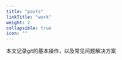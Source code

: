 ```yaml
---
title: "posts"
linkTitle: "work"
weight: 2
collapsible: true
icon: ""
---
```


本文记录git的基本操作，以及常见问题解决方案